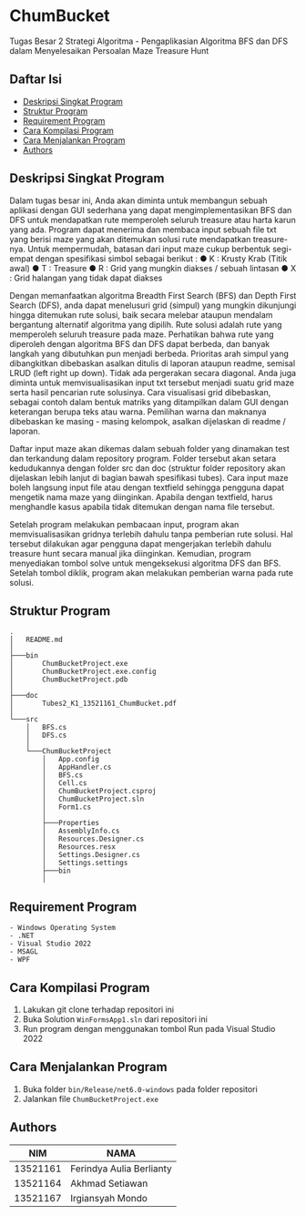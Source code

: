 # ChumBucket
Tugas Besar 2 Strategi Algoritma - Pengaplikasian Algoritma BFS dan DFS dalam Menyelesaikan Persoalan Maze Treasure Hunt

## Daftar Isi
* [Deskripsi Singkat Program](#deskripsi-singkat-program)
* [Struktur Program](#struktur-program)
* [Requirement Program](#requirement-program)
* [Cara Kompilasi Program](#cara-kompilasi-program)
* [Cara Menjalankan Program](#cara-menjalankan-program)
* [Authors](#authors)

## Deskripsi Singkat Program

Dalam tugas besar ini, Anda akan diminta untuk membangun sebuah aplikasi dengan GUI sederhana
yang dapat mengimplementasikan BFS dan DFS untuk mendapatkan rute memperoleh seluruh
treasure atau harta karun yang ada. Program dapat menerima dan membaca input sebuah file txt
yang berisi maze yang akan ditemukan solusi rute mendapatkan treasure-nya. Untuk mempermudah,
batasan dari input maze cukup berbentuk segi-empat dengan spesifikasi simbol sebagai berikut :
● K : Krusty Krab (Titik awal)
● T : Treasure
● R : Grid yang mungkin diakses / sebuah lintasan
● X : Grid halangan yang tidak dapat diakses

Dengan memanfaatkan algoritma Breadth First Search (BFS) dan Depth First Search (DFS), anda dapat menelusuri grid (simpul) yang mungkin dikunjungi hingga ditemukan rute solusi, baik secara melebar ataupun mendalam bergantung alternatif algoritma yang dipilih. Rute solusi adalah rute yang memperoleh seluruh treasure pada maze. Perhatikan bahwa rute yang diperoleh dengan algoritma BFS dan DFS dapat berbeda, dan banyak langkah yang dibutuhkan pun menjadi berbeda. Prioritas arah simpul yang dibangkitkan dibebaskan asalkan ditulis di laporan ataupun readme, semisal LRUD (left right up down). Tidak ada pergerakan secara diagonal. Anda juga diminta untuk
memvisualisasikan input txt tersebut menjadi suatu grid maze serta hasil pencarian rute solusinya. Cara visualisasi grid dibebaskan, sebagai contoh dalam bentuk matriks yang ditampilkan dalam GUI dengan keterangan berupa teks atau warna. Pemilihan warna dan maknanya dibebaskan ke masing - masing kelompok, asalkan dijelaskan di readme / laporan.

Daftar input maze akan dikemas dalam sebuah folder yang dinamakan test dan terkandung dalam repository program. Folder tersebut akan setara kedudukannya dengan folder src dan doc
(struktur folder repository akan dijelaskan lebih lanjut di bagian bawah spesifikasi tubes). Cara input maze boleh langsung input file atau dengan textfield sehingga pengguna dapat mengetik
nama maze yang diinginkan. Apabila dengan textfield, harus menghandle kasus apabila tidak
ditemukan dengan nama file tersebut.

Setelah program melakukan pembacaan input, program akan memvisualisasikan gridnya terlebih dahulu tanpa pemberian rute solusi. Hal tersebut dilakukan agar pengguna dapat mengerjakan terlebih dahulu treasure hunt secara manual jika diinginkan. Kemudian, program menyediakan tombol solve untuk mengeksekusi algoritma DFS dan BFS. Setelah tombol diklik,
program akan melakukan pemberian warna pada rute solusi.

## Struktur Program

    .
    │   README.md
    │
    ├───bin
    │       ChumBucketProject.exe 
    │       ChumBucketProject.exe.config
    │       ChumBucketProject.pdb
    │
    ├───doc
    │       Tubes2_K1_13521161_ChumBucket.pdf
    │
    └───src
        │   BFS.cs
        │   DFS.cs
        │
        └───ChumBucketProject
            │   App.config
            │   AppHandler.cs
            │   BFS.cs
            │   Cell.cs
            │   ChumBucketProject.csproj
            │   ChumBucketProject.sln
            │   Form1.cs
            │   
            ├───Properties
            │   AssemblyInfo.cs
            │   Resources.Designer.cs
            │   Resources.resx
            │   Settings.Designer.cs
            │   Settings.settings
            ├───bin 
            │   
            
## Requirement Program
    - Windows Operating System
    - .NET
    - Visual Studio 2022
    - MSAGL
    - WPF

## Cara Kompilasi Program
1. Lakukan git clone terhadap repositori ini
2. Buka Solution `WinFormsApp1.sln` dari repositori ini
3. Run program dengan menggunakan tombol Run pada Visual Studio 2022

## Cara Menjalankan Program
1. Buka folder `bin/Release/net6.0-windows` pada folder repositori
2. Jalankan file `ChumBucketProject.exe`

## Authors

| NIM      | NAMA                        |
|----------|-----------------------------|
| 13521161 | Ferindya Aulia Berlianty    |
| 13521164 | Akhmad Setiawan             |
| 13521167 | Irgiansyah Mondo            |
